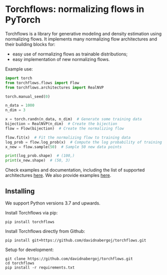 # Torchflows: normalizing flows in PyTorch

Torchflows is a library for generative modeling and density estimation using normalizing flows.
It implements many normalizing flow architectures and their building blocks for:

* easy use of normalizing flows as trainable distributions;
* easy implementation of new normalizing flows.

Example use:

```python
import torch
from torchflows.flows import Flow
from torchflows.architectures import RealNVP

torch.manual_seed(0)

n_data = 1000
n_dim = 3

x = torch.randn(n_data, n_dim)  # Generate some training data
bijection = RealNVP(n_dim)  # Create the bijection
flow = Flow(bijection)  # Create the normalizing flow

flow.fit(x)  # Fit the normalizing flow to training data
log_prob = flow.log_prob(x)  # Compute the log probability of training data
x_new = flow.sample(50)  # Sample 50 new data points

print(log_prob.shape)  # (100,)
print(x_new.shape)  # (50, 3)
```

Check examples and documentation, including the list of supported architectures [here](https://torchflows.readthedocs.io/en/latest/).
We also provide examples [here](examples/).

## Installing

We support Python versions 3.7 and upwards.

Install Torchflows via pip:

```
pip install torchflows
```

Install Torchflows directly from Github:

```
pip install git+https://github.com/davidnabergoj/torchflows.git
```

Setup for development:

```
git clone https://github.com/davidnabergoj/torchflows.git
cd torchflows
pip install -r requirements.txt
```

